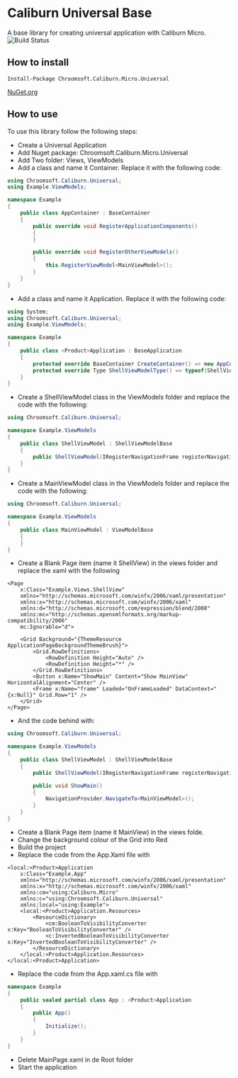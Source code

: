 # Caliburn Universal Base
A base library for creating universal application with Caliburn Micro. 
![Build Status](https://chr.visualstudio.com/_apis/public/build/definitions/2d33193a-77fd-4ddc-be87-12c73bc5ff99/21/badge)
## How to install
`Install-Package Chroomsoft.Caliburn.Micro.Universal`

[NuGet.org](https://www.nuget.org/packages/Chroomsoft.Caliburn.Micro.Universal/)

## How to use

To use this library follow the following steps:
- Create a Universal Application
- Add Nuget package: Chroomsoft.Caliburn.Micro.Universal
- Add Two folder: Views, ViewModels
- Add a class and name it <Product>Container. Replace it with the following code:
```csharp
using Chroomsoft.Caliburn.Universal;
using Example.ViewModels;

namespace Example
{
    public class AppContainer : BaseContainer
    {
        public override void RegisterApplicationComponents()
        {
        }

        public override void RegisterOtherViewModels()
        {
            this.RegisterViewModel<MainViewModel>();
        }
    }
}
```
- Add a class and name it <Product>Application. Replace it with the following code:
```csharp
using System;
using Chroomsoft.Caliburn.Universal;
using Example.ViewModels;

namespace Example
{
    public class <Product>Application : BaseApplication
    {
        protected override BaseContainer CreateContainer() => new AppContainer();
        protected override Type ShellViewModelType() => typeof(ShellViewModel);
    }
}
```
- Create a ShellViewModel class in the ViewModels folder and replace the code with the following:
```csharp
using Chroomsoft.Caliburn.Universal;

namespace Example.ViewModels
{
    public class ShellViewModel : ShellViewModelBase
    {
        public ShellViewModel(IRegisterNavigationFrame registerNavigation) : base(registerNavigation) { }
    }
}
```
- Create a MainViewModel class in the ViewModels folder and replace the code with the following:
```csharp
using Chroomsoft.Caliburn.Universal;

namespace Example.ViewModels
{
    public class MainViewModel : ViewModelBase
    {
    }
}
```
- Create a Blank Page item (name it ShellView) in the views folder and replace the xaml with the following
```xaml
<Page
    x:Class="Example.Views.ShellView"
    xmlns="http://schemas.microsoft.com/winfx/2006/xaml/presentation"
    xmlns:x="http://schemas.microsoft.com/winfx/2006/xaml"
    xmlns:d="http://schemas.microsoft.com/expression/blend/2008"
    xmlns:mc="http://schemas.openxmlformats.org/markup-compatibility/2006"
    mc:Ignorable="d">

    <Grid Background="{ThemeResource ApplicationPageBackgroundThemeBrush}">
        <Grid.RowDefinitions>
            <RowDefinition Height="Auto" />
            <RowDefinition Height="*" />
        </Grid.RowDefinitions>
        <Button x:Name="ShowMain" Content="Show MainView" HorizontalAlignment="Center" />
        <Frame x:Name="frame" Loaded="OnFrameLoaded" DataContext="{x:Null}" Grid.Row="1" />
    </Grid>
</Page>
```
- And the code behind with: 
```csharp
using Chroomsoft.Caliburn.Universal;

namespace Example.ViewModels
{
    public class ShellViewModel : ShellViewModelBase
    {
        public ShellViewModel(IRegisterNavigationFrame registerNavigation) : base(registerNavigation) { }

        public void ShowMain()
        {
            NavigationProvider.NavigateTo<MainViewModel>();
        }
    }
}
```
- Create a Blank Page item (name it MainView) in the views folde.
- Change the background colour of the Grid into Red
- Build the project
- Replace the code from the App.Xaml file with
```xaml
<local:<Product>Application
    x:Class="Example.App"
    xmlns="http://schemas.microsoft.com/winfx/2006/xaml/presentation"
    xmlns:x="http://schemas.microsoft.com/winfx/2006/xaml"
    xmlns:cm="using:Caliburn.Micro"
    xmlns:c="using:Chroomsoft.Caliburn.Universal"
    xmlns:local="using:Example">
    <local:<Product>Application.Resources>
        <ResourceDictionary>
            <cm:BooleanToVisibilityConverter x:Key="BooleanToVisibilityConverter" />
            <c:InvertedBooleanToVisibilityConverter x:Key="InvertedBooleanToVisibilityConverter" />
        </ResourceDictionary>
    </local:<Product>Application.Resources>
</local:<Product>Application>
```
- Replace the code from the App.xaml.cs file with
```csharp
namespace Example
{
    public sealed partial class App : <Product>Application
    {
        public App()
        {
            Initialize();
        }
    }
}
```
- Delete MainPage.xaml in de Root folder
- Start the application